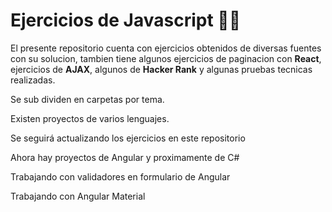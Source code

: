 # Ejercicios de Javascript 👨‍💻


El presente repositorio cuenta con ejercicios obtenidos de diversas fuentes con su solucion, tambien tiene algunos ejercicios de paginacion con **React**, ejercicios de **AJAX**, algunos de **Hacker Rank** y algunas pruebas tecnicas realizadas.

Se sub dividen en carpetas por tema. 

Existen proyectos de varios lenguajes. 

Se seguirá actualizando los ejercicios en este repositorio

Ahora hay proyectos de Angular y proximamente de C#

Trabajando con validadores en formulario de Angular

Trabajando con Angular Material



